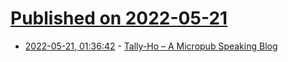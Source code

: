 # [Published on 2022-05-21](index.md)

* [2022-05-21, 01:36:42](https://news.ycombinator.com/item?id=31454530) - [Tally-Ho – A Micropub Speaking Blog](https://github.com/hawx/tally-ho)
